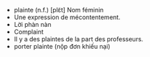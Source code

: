- plainte (n.f.)	[plɛ̃t]	Nom féminin
- Une expression de mécontentement.
- Lời phàn nàn
- Complaint
- Il y a des plaintes de la part des professeurs.
- porter plainte (nộp đơn khiếu nại)